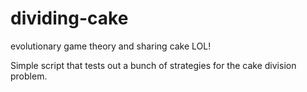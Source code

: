 # dividing-cake
evolutionary game theory and sharing cake LOL!

Simple script that tests out a bunch of strategies for the cake division problem.
